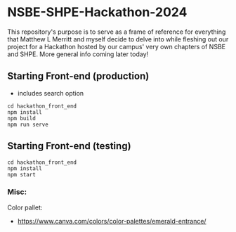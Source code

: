# NSBE-SHPE-Hackathon-2024
This repository's purpose is to serve as a frame of reference for everything that Matthew L Merritt and myself decide to delve into while fleshing out our project 
for a Hackathon hosted by our campus' very own chapters of NSBE and SHPE. More general info coming later today!





## Starting Front-end (production)
- includes search option

```
cd hackathon_front_end
npm install
npm build
npm run serve
```

## Starting Front-end (testing)

```
cd hackathon_front_end
npm install
npm start
```

### Misc:
Color pallet:
- https://www.canva.com/colors/color-palettes/emerald-entrance/
